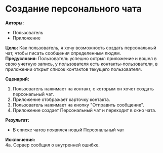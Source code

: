 # Создание персонального чата

**Акторы:** 
- Пользователь
- Приложение

**Цель:** Как пользователь, я хочу возможность создать персональный чат, чтобы писать сообщения определенным людям.  
**Предусловия:** Пользователь успешно октрыл приложение и вошел в свою учетную запись, у пользователя есть контакты-пользователи, в приложении открыт список контактов текущего пользователя.

**Сценарий:**

1. Пользователь нажимает на контакт, с которым он хочет создать персональный чат.
2. Приложение отображает карточку контакта.
3. Пользователь нажимает на кнопку "Отправить сообщение".
4. Приложение создает Персональный чат и переходит в окно чата.

**Результат:**
- В списке чатов появился новый Персональный чат

**Исключения:**  
4a. Сервер сообщил о внутренней ошибке.
